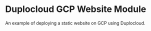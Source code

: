 # Duplocloud GCP Website Module  

An example of deploying a static website on GCP using Duplocloud.
